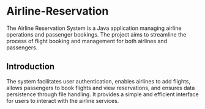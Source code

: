 # Airline-Reservation
The Airline Reservation System is a Java application managing airline operations and passenger bookings. The project aims to streamline the process of flight booking and management for both airlines and passengers.

## Introduction
The system facilitates user authentication, enables airlines
to add flights, allows passengers to book flights and view reservations, and ensures data
persistence through file handling. It provides a simple and efficient interface for users to
interact with the airline services.
